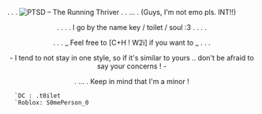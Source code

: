 .       .       .       ![PTSD – The Running Thriver](https://github.com/user-attachments/assets/ae923177-7df5-4f42-8be2-51c649666d10)        .        .    ...
.                     (Guys, I'm not emo pls. INT!!)


<p align="center"> .   .   .   .   I go by the name key / toilet / soul :3   .   .   .   .

<p align="center">       .  .  . _ Feel free to [C+H ! W2i] if you want to _ . . . 

<p align="center"> - I tend to not stay in one style, so if it's similar to yours .. don't be afraid to say your concerns ! -

<p align="center"> .                 ...                  . Keep in mind that I'm a minor ! 


      `DC : .t0ilet 
      `Roblox: S0mePerson_0
